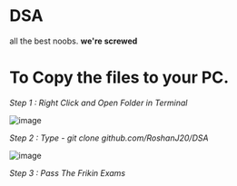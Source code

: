 # DSA 
all the best noobs.
****we're screwed****

# To Copy the files to your PC.

*Step 1 : Right Click and Open Folder in Terminal*

![image](https://user-images.githubusercontent.com/91770248/200153787-7d73a84f-d4f6-456e-96ac-62f33a30d95b.png)

*Step 2 : Type - git clone github.com/RoshanJ20/DSA*

![image](https://user-images.githubusercontent.com/91770248/200153838-b393668b-5b40-45ca-ad3a-1efb69de2dc5.png)

*Step 3 : Pass The Frikin Exams*
